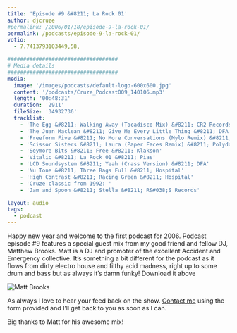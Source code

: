 ```yaml
---
title: 'Episode #9 &#8211; La Rock 01'
author: djcruze
#permalink: /2006/01/18/episode-9-la-rock-01/
permalink: /podcasts/episode-9-la-rock-01/
votio:
  - 7.7413793103449,58,

###################################
# Media details
###################################
media:
  image: '/images/podcasts/default-logo-600x600.jpg'
  content: '/podcasts/Cruze_Podcast009_140106.mp3'
  length: '00:48:31'
  duration: '2911'
  fileSize: '34932736'
  tracklist:
    - 'The Egg &#8211; Walking Away (Tocadisco Mix) &#8211; CR2 Records'
    - 'The Juan Maclean &#8211; Give Me Every Little Thing &#8211; DFA'
    - 'Freeform Five &#8211; No More Conversations (Mylo Remix) &#8211; Four Music'
    - 'Scissor Sisters &#8211; Laura (Paper Faces Remix) &#8211; Polydor'
    - 'Seymore Bits &#8211; Free &#8211; Klakson'
    - 'Vitalic &#8211; La Rock 01 &#8211; Pias'
    - 'LCD Soundsystem &#8211; Yeah (Crass Version) &#8211; DFA'
    - 'Nu Tone &#8211; Three Bags Full &#8211; Hospital'
    - 'High Contrast &#8211; Racing Green &#8211; Hospital'
    - 'Cruze classic from 1992: '
    - 'Jam and Spoon &#8211; Stella &#8211; R&#038;S Records'

layout: audio
tags:
  - podcast
---
```


Happy new year and welcome to the first podcast for 2006. Podcast episode #9 features a special guest mix from my good friend and fellow DJ, Matthew Brooks. Matt is a DJ and promoter of the excellent Accident and Emergency collective. It&#8217;s something a bit different for the podcast as it flows from dirty electro house and filthy acid madness, right up to some drum and bass but as always it&#8217;s damn funky! Download it above

![Matt Brooks](/images/posts/matt-brooks.jpg)

As always I love to hear your feed back on the show. [Contact me](/contact) using the form provided and I&#8217;ll get back to you as soon as I can.

Big thanks to Matt for his awesome mix!
